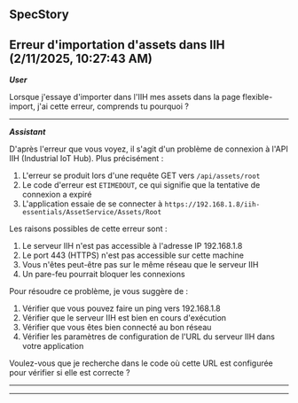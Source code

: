## SpecStory

## Erreur d'importation d'assets dans IIH (2/11/2025, 10:27:43 AM)

_**User**_

Lorsque j'essaye d'importer dans l'IIH mes assets dans la page flexible-import, j'ai cette erreur, comprends tu pourquoi ?


---

_**Assistant**_

D'après l'erreur que vous voyez, il s'agit d'un problème de connexion à l'API IIH (Industrial IoT Hub). Plus précisément :

1. L'erreur se produit lors d'une requête GET vers `/api/assets/root`
2. Le code d'erreur est `ETIMEDOUT`, ce qui signifie que la tentative de connexion a expiré
3. L'application essaie de se connecter à `https://192.168.1.8/iih-essentials/AssetService/Assets/Root`

Les raisons possibles de cette erreur sont :

1. Le serveur IIH n'est pas accessible à l'adresse IP 192.168.1.8
2. Le port 443 (HTTPS) n'est pas accessible sur cette machine
3. Vous n'êtes peut-être pas sur le même réseau que le serveur IIH
4. Un pare-feu pourrait bloquer les connexions

Pour résoudre ce problème, je vous suggère de :

1. Vérifier que vous pouvez faire un ping vers 192.168.1.8
2. Vérifier que le serveur IIH est bien en cours d'exécution
3. Vérifier que vous êtes bien connecté au bon réseau
4. Vérifier les paramètres de configuration de l'URL du serveur IIH dans votre application

Voulez-vous que je recherche dans le code où cette URL est configurée pour vérifier si elle est correcte ?

---



---

